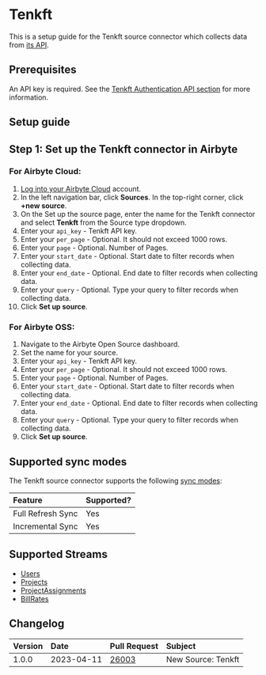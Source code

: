 # Tenkft

This is a setup guide for the Tenkft source connector which collects data from [its API](https://10kft.github.io/10kft-api/).

## Prerequisites

An API key is required. See the [Tenkft Authentication API section](https://10kft.github.io/10kft-api/#authentication) for more information.

## Setup guide

## Step 1: Set up the Tenkft connector in Airbyte

### For Airbyte Cloud:

1. [Log into your Airbyte Cloud](https://cloud.airbyte.io/workspaces) account.
2. In the left navigation bar, click **Sources**. In the top-right corner, click **+new source**.
3. On the Set up the source page, enter the name for the Tenkft connector and select **Tenkft** from the Source type dropdown.
4. Enter your `api_key` - Tenkft API key.
5. Enter your `per_page` - Optional. It should not exceed 1000 rows.
6. Enter your `page` - Optional. Number of Pages.
7. Enter your `start_date` - Optional. Start date to filter records when collecting data.
8. Enter your `end_date` - Optional. End date to filter records when collecting data.
9. Enter your `query` - Optional. Type your query to filter records when collecting data.
10. Click **Set up source**.

### For Airbyte OSS:

1. Navigate to the Airbyte Open Source dashboard.
2. Set the name for your source. 
3. Enter your `api_key` - Tenkft API key. 
4. Enter your `per_page` - Optional. It should not exceed 1000 rows.
5. Enter your `page` - Optional. Number of Pages.
6. Enter your `start_date` - Optional. Start date to filter records when collecting data.
7. Enter your `end_date` - Optional. End date to filter records when collecting data.
8. Enter your `query` - Optional. Type your query to filter records when collecting data. 
9. Click **Set up source**.

## Supported sync modes

The Tenkft source connector supports the following [sync modes](https://docs.airbyte.com/cloud/core-concepts#connection-sync-modes):

| Feature           | Supported? |
| :---------------- |:-----------|
| Full Refresh Sync | Yes        |
| Incremental Sync  | Yes        |

## Supported Streams

* [Users](https://10kft.github.io/10kft-api/#users)
* [Projects](https://10kft.github.io/10kft-api/#list-projects)
* [ProjectAssignments](https://10kft.github.io/10kft-api/#list-all-assignments)
* [BillRates](https://10kft.github.io/10kft-api/#bill-rates)

## Changelog

| Version | Date       | Pull Request                                              | Subject            |
|:--------|:-----------|:----------------------------------------------------------|:-------------------|
| 1.0.0   | 2023-04-11 | [26003](https://github.com/airbytehq/airbyte/pull/26003)  | New Source: Tenkft |
